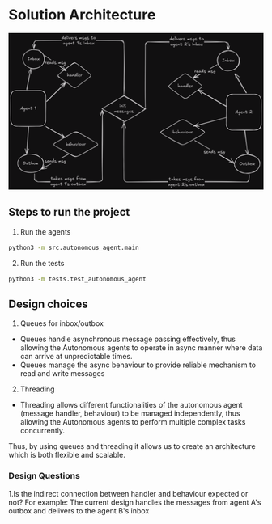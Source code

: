 # Solution Architecture

![architecture](./architecture.png)

## Steps to run the project

1. Run the agents

```bash
python3 -m src.autonomous_agent.main
```

2. Run the tests

```bash
python3 -m tests.test_autonomous_agent
```

## Design choices

1. Queues for inbox/outbox

- Queues handle asynchronous message passing effectively, thus allowing the Autonomous agents to operate in async manner where data can arrive at unpredictable times.
- Queues manage the async behaviour to provide reliable mechanism to read and write messages

2. Threading

- Threading allows different functionalities of the autonomous agent (message handler, behaviour) to be managed independently, thus allowing the Autonomous agents to perform multiple complex tasks concurrently.

Thus, by using queues and threading it allows us to create an architecture which is both flexible and scalable.

### Design Questions

1.Is the indirect connection between handler and behaviour expected or not?
For example: The current design handles the messages from agent A's outbox and delivers to the agent B's inbox
